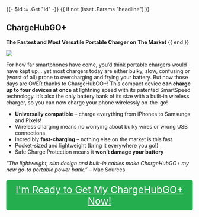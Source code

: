 {{- $id := .Get "id" -}}
{{ if not (isset .Params "headline") }}
## ChargeHubGO+

**The Fastest and Most Versatile Portable Charger on The Market**
{{ end }}

[![](/list/charge-hub-go-title.jpg)](https://t.gadgetadvisers.com/click/{{$id}})

For how far smartphones have come, you’d think portable chargers would have kept up… yet most chargers today are either bulky, slow, confusing or (worst of all) prone to overcharging and frying your battery. But now those days are OVER thanks to ChargeHubGO+! This compact device **can charge up to four devices at once** at lightning speed with its patented SmartSpeed technology. It’s also the only battery bank of its size with a built-in wireless charger, so you can now charge your phone wirelessly on-the-go!

- **Universally compatible** – charge everything from iPhones to Samsungs and Pixels!
- Wireless charging means no worrying about bulky wires or wrong USB connections
- Incredibly **fast-charging** – nothing else on the market is this fast
- Pocket-sized and lightweight (bring it everywhere you go!)
- Safe Charge Protection means it **won’t damage your battery**

*“The lightweight, slim design and built-in cables make ChargeHubGO+ my new go-to portable power bank.”* – Mac Sources

<a href="(https://t.gadgetadvisers.com/click/{{$id}})" style="color: white;">
   <div style="text-align:center;background-color:#25ae4e;margin-bottom:20px;margin-top:20px;width: 100%;-webkit-border-radius: 5px;">
      <div style="color: white; padding: 10px;font-size: 26px;">
      I'm Ready to Get My ChargeHubGO+ Now!
      </div>
   </div>
</a>